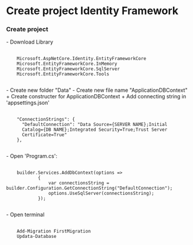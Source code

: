 <h1>Create project Identity Framework</h1>
<h3>Create project</h3>
- Download Library
<pre>
  <code>
    Microsoft.AspNetCore.Identity.EntityFrameworkCore
    Microsoft.EntityFrameworkCore.InMemory    
    Microsoft.EntityFrameworkCore.SqlServer
    Microsoft.EntityFrameworkCore.Tools
  </code>
</pre>
- Create new folder "Data"
- Create new file name "ApplicationDBContext"
+ Create constructer for ApplicationDBContext
+ Add connecting string in 'appsettings.json'
<pre>
  <code>
    "ConnectionStrings": {
      "DefaultConnection": "Data Source={SERVER NAME};Initial   
      Catalog={DB NAME};Integrated Security=True;Trust Server
      Certificate=True"
    },
  </code>
</pre>
- Open 'Program.cs':
<pre>
  <code>
    builder.Services.AddDbContext<ApplicationDBContext>(options =>
            {
                var connectionsString = builder.Configuration.GetConnectionString("DefaultConnection");
                options.UseSqlServer(connectionsString);
            });
  </code>
</pre>
- Open terminal
<pre>
  <code>
    Add-Migration FirstMigration
    Updata-Database
  </code>
</pre>
